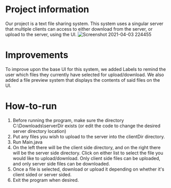# Project information

Our project is a text file sharing system. This system uses a singular server that multiple clients can access to either download from the server, or upload to the server, using the UI.
![Screenshot 2021-04-03 224455](https://user-images.githubusercontent.com/59979686/113497088-46630380-94ce-11eb-941a-e99d1197907d.png)



# Improvements

To improve upon the base UI for this system, we added Labels to remind the user which files they currently have selected for upload/download. We also added a file preview system that displays the contents of said files on the UI.

# How-to-run

1. Before running the program, make sure the directory C:\Downloads\serverDir exists (or edit the code to change the desired server directory location)
2. Put any files you wish to upload to the server into the clientDir directory.
3. Run Main.java
4. On the left there will be the client side directory, and on the right there will be the server side directory. Click on either list to select the file you would like to upload/download. Only client side files can be uploaded, and only server side files can be downloaded.
5. Once a file is selected, download or upload it depending on whether it's client sided or server sided.
6. Exit the program when desired.

